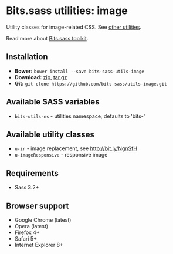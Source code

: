 # Bits.sass utilities: image

Utility classes for image-related CSS. See [other utilities](https://github.com/bits-sass/utils).

Read more about [Bits.sass toolkit](https://github.com/bits-sass/bits.sass).

## Installation

* __Bower:__ `bower install --save bits-sass-utils-image`
* __Download:__ [zip](https://github.com/bits-sass/utils-image/zipball/master), [tar.gz](https://github.com/bits-sass/utils-image/tarball/master)
* __Git:__ `git clone https://github.com/bits-sass/utils-image.git`

## Available SASS variables

* `bits-utils-ns` - utilities namespace, defaults to 'bits-'

## Available utility classes

* `u-ir` - image replacement, see http://bit.ly/NgnSfH
* `u-imageResponsive` - responsive image

## Requirements

* Sass 3.2+

## Browser support

* Google Chrome (latest)
* Opera (latest)
* Firefox 4+
* Safari 5+
* Internet Explorer 8+